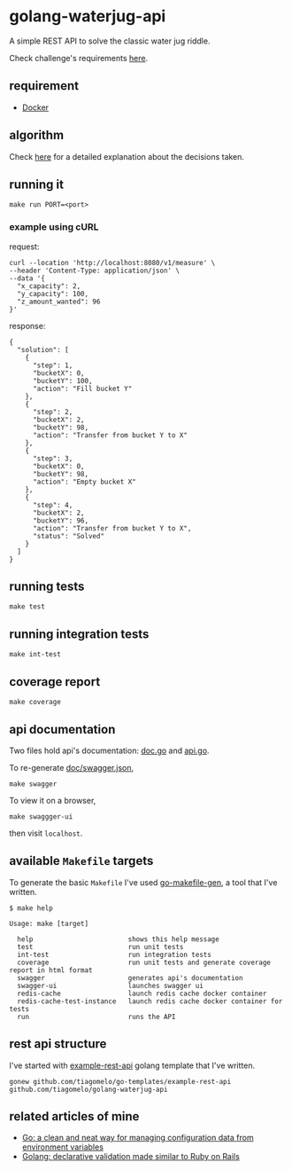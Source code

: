 # golang-waterjug-api
 
A simple REST API to solve the classic water jug riddle.

Check challenge's requirements [here](doc/waterJugChallenge.pdf).

## requirement
- [Docker](docker.com)

## algorithm

Check [here](algorithm.md) for a detailed explanation about the decisions taken.

## running it

```
make run PORT=<port>
```

### example using cURL

request:

```
curl --location 'http://localhost:8080/v1/measure' \
--header 'Content-Type: application/json' \
--data '{
  "x_capacity": 2,
  "y_capacity": 100,
  "z_amount_wanted": 96
}'
```

response:

```
{
  "solution": [
    {
      "step": 1,
      "bucketX": 0,
      "bucketY": 100,
      "action": "Fill bucket Y"
    },
    {
      "step": 2,
      "bucketX": 2,
      "bucketY": 98,
      "action": "Transfer from bucket Y to X"
    },
    {
      "step": 3,
      "bucketX": 0,
      "bucketY": 98,
      "action": "Empty bucket X"
    },
    {
      "step": 4,
      "bucketX": 2,
      "bucketY": 96,
      "action": "Transfer from bucket Y to X",
      "status": "Solved"
    }
  ]
}
```

## running tests

```
make test
```

## running integration tests

```
make int-test
```

## coverage report

```
make coverage
```

## api documentation

Two files hold api's documentation: [doc.go](doc/doc.go) and [api.go](doc/api.go).

To re-generate [doc/swagger.json](doc/swagger.json),

```
make swagger
```

To view it on a browser,

```
make swaggger-ui
```

then visit `localhost`.

## available `Makefile` targets

To generate the basic `Makefile` I've used [go-makefile-gen](https://github.com/tiagomelo/go-makefile-gen), a tool that I've written.

```
$ make help

Usage: make [target]

  help                        shows this help message
  test                        run unit tests
  int-test                    run integration tests
  coverage                    run unit tests and generate coverage report in html format
  swagger                     generates api's documentation
  swagger-ui                  launches swagger ui
  redis-cache                 launch redis cache docker container
  redis-cache-test-instance   launch redis cache docker container for tests
  run                         runs the API
```

## rest api structure

I've started with [example-rest-api](https://github.com/tiagomelo/go-templates/tree/main/example-rest-api) golang template that I've written.

```
gonew github.com/tiagomelo/go-templates/example-rest-api github.com/tiagomelo/golang-waterjug-api
```

## related articles of mine

- [Go: a clean and neat way for managing configuration data from environment variables](https://tiagomelo.info/quicktip/go/envconfig/2024/04/08/golang-envconfig-pdf-post.html)
- [Golang: declarative validation made similar to Ruby on Rails](https://tiagomelo.info/go/validation/2021/04/09/golang-declarative-validation-made-similar-ruby-rails-tiago-melo.html)